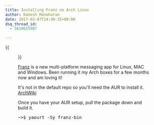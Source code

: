 ```yaml
---
title: Installing Franz on Arch Linux
author: Danesh Manoharan
date: 2017-03-07T14:49:35+00:00
dsq_thread_id:
  - 5610625987

---
```

{{<figure src="/wp-content/uploads/2017/03/franz-450x336.png" title="Franz">}}

[Franz][1] is a new multi-platform messaging app for Linux, MAC and Windows. Been running it my Arch boxes for a few months now and am loving it!

It's not in the default repo so you'll need the AUR to install it. [ArchWiki][2]

Once you have your AUR setup, pull the package down and build it.

<pre class="lang:sh decode:true ">~>$ yaourt -Sy franz-bin</pre>

 [1]: http://meetfranz.com/
 [2]: https://wiki.archlinux.org/index.php/Arch_User_Repository
